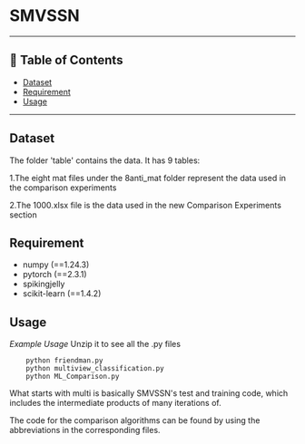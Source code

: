 #  SMVSSN
---

## 📂 Table of Contents

- [Dataset](#Dataset)
- [Requirement](#Requirement)
- [Usage](#Usage)


---

## Dataset

The folder 'table' contains the data. It has 9 tables:

1.The eight mat files under the 8anti_mat folder represent the data used in the comparison experiments

2.The 1000.xlsx file is the data used in the new Comparison Experiments section


## Requirement
- numpy (==1.24.3)
- pytorch (==2.3.1)
- spikingjelly
- scikit-learn (==1.4.2)

## Usage
*Example Usage*
Unzip it to see all the .py files
```
    python friendman.py
    python multiview_classification.py
    python ML_Comparison.py 
```
What starts with multi is basically SMVSSN's test and training code, which includes the intermediate products of many iterations of.

The code for the comparison algorithms can be found by using the abbreviations in the corresponding files.
